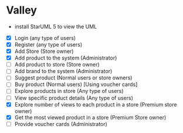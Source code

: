 # Valley

- install StarUML 5 to view the UML

- [x] Login (any type of users)
- [x] Register (any type of users)
- [x] Add Store (Store owner)
- [x] Add product to the system (Administrator)
- [ ] Add product to store (Store owner)
- [ ] Add brand to the system (Administrator)
- [ ] Suggest product (Normal users or store owners)
- [ ] Buy product (Normal users) [Using voucher cards]
- [ ] Explore products in store (Any type of users)
- [ ] View specific product details (Any type of users)
- [x] Explore number of views to each product in a store (Premium store owner)
- [x] Get the most viewed product in a store (Premium Store owner)
- [ ] Provide voucher cards (Administrator) 
